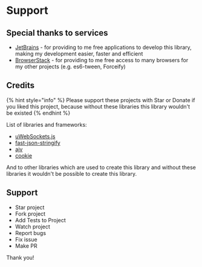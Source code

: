 # Support

## Special thanks to services

* [JetBrains](https://www.jetbrains.com) - for providing to me free applications to develop this library, making my development easier, faster and efficient
* [BrowserStack](https://www.browserstack.com) - for providing to me free access to many browsers for my other projects \(e.g. es6-tween, Forceify\)

## Credits

{% hint style="info" %}
Please support these projects with Star or Donate if you liked this project, because without these libraries this library wouldn't be existed
{% endhint %}

List of libraries and frameworks:

* [uWebSockets.js](https://github.com/uNetworking/uWebSockets.js)
* [fast-json-stringify](https://github.com/fastify/fast-json-stringify)
* [ajv](https://ajv.js.org/)
* [cookie](https://github.com/jshttp/cookie#readme)

And to other libraries which are used to create this library and without these libraries it wouldn't be possible to create this library.

## Support

* Star project
* Fork project
* Add Tests to Project
* Watch project
* Report bugs
* Fix issue
* Make PR

Thank you!

